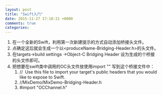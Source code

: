 ```yaml
---
layout: post
title: "Swift入门"
date: 2015-11-27 17:18:21 +0800
comments: true
categories: 
---
```

1. 在一个全新的Swift，利用第一次新建提示的方式自动添加桥接头文件。
2. 点确定这后就会生成一个以<produceName-Bridging-Header.h>的头文件。
3. 在targets->build settings ->Object-C Bridging Header 设为生成的个桥接的头文件即可。
4. 把想要在swift类中调用的OC头文件放使用import "" 写到这个桥接文件中：
	1.	//  Use this file to import your target's public headers that you would like to expose to Swift.  
	2.	//MixDemo/MixDemo-Bridging-Header.h    
	4.	#import "OCChannel.h"  